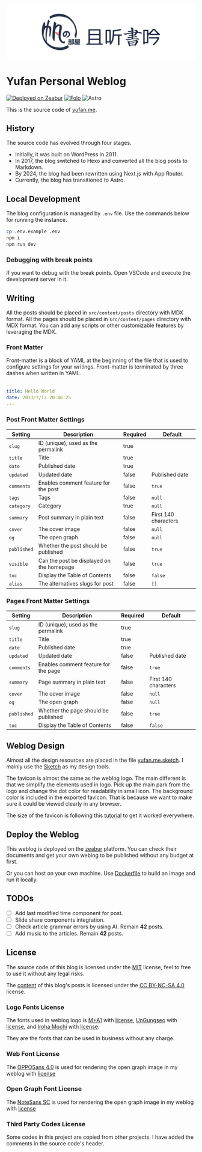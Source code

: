 <!-- markdownlint-disable MD001 MD033 MD041 -->
<picture>
  <source media="(prefers-color-scheme: dark)" srcset="public/images/blog-poster-dark.png">
  <img alt="Yufan Blog Logo" src="public/images/blog-poster.png">
</picture>

# Yufan Personal Weblog

[![Deployed on Zeabur](https://img.shields.io/badge/Host-zeabur-blue)](https://zeabur.com/referral?referralCode=syhily&utm_source=syhily) [![Folo](https://badge.folo.is/feed/54772566650461214?color=FF5C00&labelColor=black&style=flat-square)](https://app.folo.is/share/feeds/54772566650461214) ![Astro](https://astro.badg.es/v2/built-with-astro/tiny.svg)

This is the source code of [yufan.me](https://yufan.me).

## History

The source code has evolved through four stages.

- Initially, it was built on WordPress in 2011.
- In 2017, the blog switched to Hexo and converted all the blog posts to Markdown.
- By 2024, the blog had been rewritten using Next.js with App Router.
- Currently, the blog has transitioned to Astro.

## Local Development

The blog configuration is managed by `.env` file. Use the commands below for running the instance.

```bash
cp .env.example .env
npm i
npm run dev
```

### Debugging with break points

If you want to debug with the break points. Open VSCode and execute the development server in it.

## Writing

All the posts should be placed in `src/content/posts` directory with MDX format.
All the pages should be placed in `src/content/pages` directory with MDX format.
You can add any scripts or other customizable features by leveraging the MDX.

### Front Matter

Front-matter is a block of YAML at the beginning of the file that is used to configure settings for your writings.
Front-matter is terminated by three dashes when written in YAML.

```yaml
---
title: Hello World
date: 2013/7/13 20:46:25
---
```

### Post Front Matter Settings

| Setting     | Description                               | Required | Default              |
| ----------- | ----------------------------------------- | -------- | -------------------- |
| `slug`      | ID (unique), used as the permalink        | true     |                      |
| `title`     | Title                                     | true     |                      |
| `date`      | Published date                            | true     |                      |
| `updated`   | Updated date                              | false    | Published date       |
| `comments`  | Enables comment feature for the post      | false    | `true`               |
| `tags`      | Tags                                      | false    | `null`               |
| `category`  | Category                                  | true     | `null`               |
| `summary`   | Post summary in plain text                | false    | First 140 characters |
| `cover`     | The cover image                           | false    | `null`               |
| `og`        | The open graph                            | false    | `null`               |
| `published` | Whether the post should be published      | false    | `true`               |
| `visible`   | Can the post be displayed on the homepage | false    | `true`               |
| `toc`       | Display the Table of Contents             | false    | `false`              |
| `alias`     | The alternatives slugs for post           | false    | `[]`                 |

### Pages Front Matter Settings

| Setting     | Description                          | Required | Default              |
| ----------- | ------------------------------------ | -------- | -------------------- |
| `slug`      | ID (unique), used as the permalink   | true     |                      |
| `title`     | Title                                | true     |                      |
| `date`      | Published date                       | true     |                      |
| `updated`   | Updated date                         | false    | Published date       |
| `comments`  | Enables comment feature for the page | false    | `true`               |
| `summary`   | Page summary in plain text           | false    | First 140 characters |
| `cover`     | The cover image                      | false    | `null`               |
| `og`        | The open graph                       | false    | `null`               |
| `published` | Whether the page should be published | false    | `true`               |
| `toc`       | Display the Table of Contents        | false    | `false`              |

## Weblog Design

Almost all the design resources are placed in the file [yufan.me.sketch](docs/yufan.me.sketch).
I mainly use the [Sketch](https://www.sketch.com) as my design tools.

The favicon is almost the same as the weblog logo. The main different is that we simplify the elements used in logo.
Pick up the main park from the logo and change the dot color for readability in small icon.
The background color is included in the exported favicon.
That is because we want to make sure it could be viewed clearly in any browser.

The size of the favicon is following this
[tutorial](https://evilmartians.com/chronicles/how-to-favicon-in-2021-six-files-that-fit-most-needs)
to get it worked everywhere.

## Deploy the Weblog

This weblog is deployed on the [zeabur](https://zeabur.com) platform.
You can check their documents and get your own weblog to be published without any budget at first.

Or you can host on your own machine. Use [Dockerfile](./Dockerfile) to build an image and run it locally.

## TODOs

- [ ] Add last modified time component for post.
- [ ] Slide share components integration.
- [ ] Check article grammar errors by using AI. Remain **42** posts.
- [ ] Add music to the articles. Remain **42** posts.

## License

The source code of this blog is licensed under the [MIT](LICENSE) license,
feel to free to use it without any legal risks.

The [content](src/content) of this blog's posts is licensed under the
[CC BY-NC-SA 4.0](src/content/LICENSE) license.

### Logo Fonts License

The fonts used in weblog logo is [M+A1](https://booth.pm/ja/items/2347968) with [license](licenses/LICENSE.m-plus.txt),
[UnGungseo](https://kldp.net/unfonts) with [license](licenses/LICENSE.un-fonts.txt),
and [Iroha Mochi](https://modi.jpn.org/font_iroha-mochi.php) with [license](licenses/LICENSE.iroha-mochi.txt).

They are the fonts that can be used in business without any charge.

### Web Font License

The [OPPOSans 4.0](https://open.oppomobile.com/new/developmentDoc/info?id=13223)
is used for rendering the open graph image in my weblog with [license](licenses/LICENSE.opposans.txt)

### Open Graph Font License

The [NoteSans SC](https://fonts.google.com/noto/specimen/Noto+Sans+SC)
is used for rendering the open graph image in my weblog with [license](licenses/LICENSE.notosans.txt)

### Third Party Codes License

Some codes in this project are copied from other projects. I have added the comments in the source code's header.
